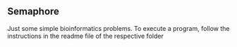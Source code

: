 ## Semaphore
Just some simple bioinformatics problems.
To execute a program, follow the instructions in the readme file of the respective folder
